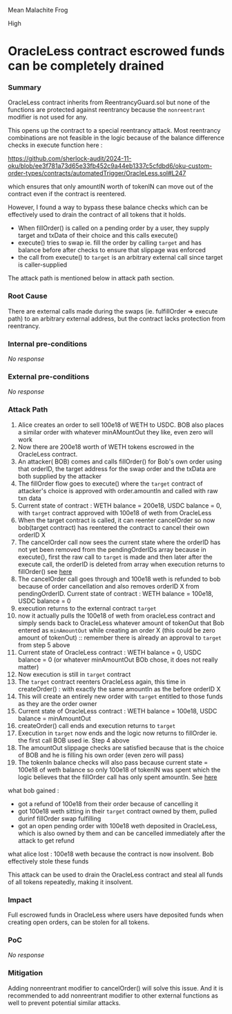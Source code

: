Mean Malachite Frog

High

# OracleLess contract escrowed funds can be completely drained

### Summary

OracleLess contract inherits from ReentrancyGuard.sol but none of the functions are protected against reentrancy because the `nonreentrant` modifier is not used for any.

This opens up the contract to a special reentrancy attack. 
Most reentrancy combinations are not feasible in the logic because of the balance difference checks in execute function here :

https://github.com/sherlock-audit/2024-11-oku/blob/ee3f781a73d65e33fb452c9a44eb1337c5cfdbd6/oku-custom-order-types/contracts/automatedTrigger/OracleLess.sol#L247

which ensures that only amountIN worth of tokenIN can move out of the contract even if the contract is reentered.

However, I found a way to bypass these balance checks which can be effectively used to drain the contract of all tokens that it holds. 

- When fillOrder() is called on a pending order by a user, they supply target and txData of their choice and this calls execute()
- execute() tries to swap ie. fill the order by calling `target` and has balance before after checks to ensure that slippage was enforced
- the call from execute() to `target` is an arbitrary external call since target is caller-supplied

The attack path is mentioned below in attack path section.


### Root Cause

There are external calls made during the swaps (ie. fulfillOrder => execute path) to an arbitrary external address, but the contract lacks protection from reentrancy. 

### Internal pre-conditions

_No response_

### External pre-conditions

_No response_

### Attack Path

1. Alice creates an order to sell 100e18 of WETH to USDC. BOB also places a similar order with whatever minAMountOut they like, even zero will work
2. Now there are 200e18 worth of WETH tokens escrowed in the OracleLess contract. 
3. An attacker( BOB) comes and calls fillOrder() for Bob's own order using that orderID, the target address for the swap order and the txData are both supplied by the attacker
4. The fillOrder flow goes to execute() where the `target` contract of attacker's choice is approved with order.amountIn and called with raw txn data
5. Current state of contract : WETH balance = 200e18, USDC balance = 0, with `target` contract approved with 100e18 of weth from OracleLess
6. When the target contract is called, it can reenter cancelOrder so now bob(target contract) has reentered the contract to cancel their own orderID X
7. The cancelOrder call now sees the current state where the orderID has not yet been removed from the pendingOrderIDs array because in execute(), first the raw call to `target` is made and then later after the execute call, the orderID is deleted from array when execution returns to fillOrder() see [here](https://github.com/sherlock-audit/2024-11-oku/blob/main/oku-custom-order-types/contracts/automatedTrigger/OracleLess.sol#L118-L130)
8. The cancelOrder call goes through and 100e18 weth is refunded to bob because of order cancellation and also removes orderID X from pendingOrderID. Current state of contract : WETH balance = 100e18, USDC balance = 0
9. execution returns to the external contract `target`
10. now it actually pulls the 100e18 of weth from oracleLess contract and simply sends back to OracleLess whatever amount of tokenOut that Bob entered as `minAmountOut` while creating an order X (this could be zero amount of tokenOut) :: remember there is already an approval to `target` from step 5 above
11. Current state of OracleLess contract : WETH balance = 0, USDC balance = 0 (or whatever minAmountOut BOb chose, it does not really matter)
11. Now execution is still in `target` contract
12. The `target` contract reenters OracleLess again, this time in createOrder() : with exactly the same amountIn as the before orderID X
13. This will create an entirely new order with `target` entitled to those funds as they are the order owner
14. Current state of OracleLess contract : WETH balance = 100e18, USDC balance = minAmountOut 
15. createOrder() call ends and execution returns to `target`
16. Execution in `target` now ends and the logic now returns to fillOrder ie. the first call BOB used ie. Step 4 above
17. The amountOut slippage checks are satisfied because that is the choice of BOB and he is filling his own order (even zero will pass)
18. The tokenIn balance checks will also pass because current state = 100e18 of weth balance so only 100e18 of tokenIN was spent which the logic believes that the fillOrder call has only spent amountIn. See [here](https://github.com/sherlock-audit/2024-11-oku/blob/ee3f781a73d65e33fb452c9a44eb1337c5cfdbd6/oku-custom-order-types/contracts/automatedTrigger/OracleLess.sol#L247)


what bob gained :
- got a refund of 100e18 from their order because of cancelling it
- got 100e18 weth sitting in their `target` contract owned by them, pulled durinf fillOrder swap fulfilling
- got an open pending order with 100e18 weth deposited in OracleLess, which is also owned by them and can be cancelled immediately after the attack to get refund

what alice lost : 100e18 weth because the contract is now insolvent. Bob effectively stole these funds

This attack can be used to drain the OracleLess contract and steal all funds of all tokens repeatedly, making it insolvent.

### Impact

Full escrowed funds in OracleLess where users have deposited funds when creating open orders, can be stolen for all tokens. 

### PoC

_No response_

### Mitigation

Adding nonreentrant modifier to cancelOrder() will solve this issue. And it is recommended to add nonreentrant modifier to other external functions as well to prevent potential similar attacks. 